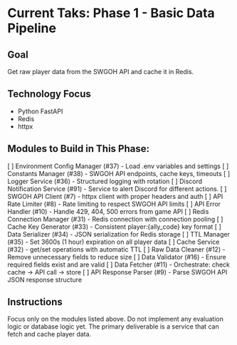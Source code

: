 # Current Taks: Phase 1 - Basic Data Pipeline

## Goal
Get raw player data from the SWGOH API and cache it in Redis.

## Technology Focus
- Python FastAPI
- Redis
- httpx

## Modules to Build in This Phase:
[ ] Environment Config Manager (#37) - Load .env variables and settings
[ ] Constants Manager (#38) - SWGOH API endpoints, cache keys, timeouts
[ ] Logger Service (#36) - Structured logging with rotation
[ ] Discord Notification Service (#91) - Service to alert Discord for different actions.
[ ] SWGOH API Client (#7) - httpx client with proper headers and auth
[ ] API Rate Limiter (#8) - Rate limiting to respect SWGOH API limits
[ ] API Error Handler (#10) - Handle 429, 404, 500 errors from game API
[ ] Redis Connection Manager (#31) - Redis connection with connection pooling
[ ] Cache Key Generator (#33) - Consistent player:{ally_code} key format
[ ] Data Serializer (#34) - JSON serialization for Redis storage
[ ] TTL Manager (#35) - Set 3600s (1 hour) expiration on all player data
[ ] Cache Service (#32) - get/set operations with automatic TTL
[ ] Raw Data Cleaner (#12) - Remove unnecessary fields to reduce size
[ ] Data Validator (#16) - Ensure required fields exist and are valid
[ ] Data Fetcher (#11) - Orchestrate: check cache → API call → store
[ ] API Response Parser (#9) - Parse SWGOH API JSON response structure

## Instructions
Focus only on the modules listed above.
Do not implement any evaluation logic or database logic yet.
The primary deliverable is a service that can fetch and cache player data.